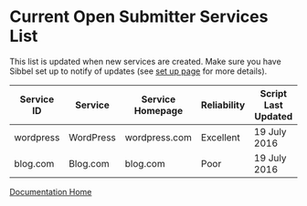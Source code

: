 # Current Open Submitter Services List



 This list is updated when new services are created. Make sure you have Sibbel set up to notify of updates (see [set up page](install-cli.md) for more details).


| Service ID 	| Service   	| Service Homepage 	| Reliability 	| Script Last Updated 	|
|------------	|-----------	|------------------	|-------------	|---------------------	|
| wordpress  	| WordPress 	| wordpress.com    	| Excellent   	| 19 July 2016        	|
| blog.com   	| Blog.com  	| blog.com         	| Poor        	| 19 July 2016        	|





[Documentation Home][c689026d]

  [c689026d]: readme.md "Open Submitter Documentation"
